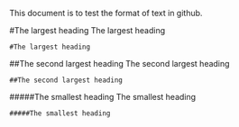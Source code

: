 This document is to test the format of text in github.

#The largest heading
The largest heading<br/>
```
#The largest heading
```

##The second largest heading
The second largest heading<br/>
```
##The second largest heading
```

#####The smallest heading
The smallest heading
```
#####The smallest heading
```
